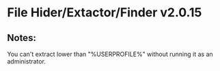 # File Hider/Extactor/Finder v2.0.15

## Notes:
You can't extract lower than "%USERPROFILE%" without running it as an administrator.
